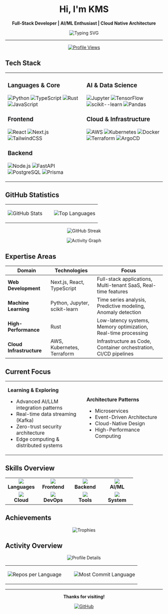 <div align="center">

# Hi, I'm KMS

**Full-Stack Developer | AI/ML Enthusiast | Cloud Native Architecture**

<img src="https://readme-typing-svg.herokuapp.com?font=Fira+Code&pause=1000&color=36BCF7&center=true&vCenter=true&width=500&lines=Full-Stack+Developer;Machine+Learning+Engineer;DevOps+%26+Infrastructure;High-Performance+Systems" alt="Typing SVG" />

---

[![Profile Views](https://komarev.com/ghpvc/?username=XxxKMSxxX&color=blue&style=flat-square)](https://github.com/XxxKMSxxX)

</div>

## Tech Stack

<table>
<tr>
<td valign="top" width="50%">

### Languages & Core
![Python](https://img.shields.io/badge/-Python-3776AB?style=for-the-badge&logo=python&logoColor=white)
![TypeScript](https://img.shields.io/badge/-TypeScript-3178C6?style=for-the-badge&logo=typescript&logoColor=white)
![Rust](https://img.shields.io/badge/-Rust-000000?style=for-the-badge&logo=rust&logoColor=white)
![JavaScript](https://img.shields.io/badge/-JavaScript-F7DF1E?style=for-the-badge&logo=javascript&logoColor=black)

### Frontend
![React](https://img.shields.io/badge/-React-61DAFB?style=for-the-badge&logo=react&logoColor=black)
![Next.js](https://img.shields.io/badge/-Next.js-000000?style=for-the-badge&logo=next.js&logoColor=white)
![TailwindCSS](https://img.shields.io/badge/-TailwindCSS-38B2AC?style=for-the-badge&logo=tailwind-css&logoColor=white)

### Backend
![Node.js](https://img.shields.io/badge/-Node.js-339933?style=for-the-badge&logo=node.js&logoColor=white)
![FastAPI](https://img.shields.io/badge/-FastAPI-009688?style=for-the-badge&logo=fastapi&logoColor=white)
![PostgreSQL](https://img.shields.io/badge/-PostgreSQL-4169E1?style=for-the-badge&logo=postgresql&logoColor=white)
![Prisma](https://img.shields.io/badge/-Prisma-2D3748?style=for-the-badge&logo=prisma&logoColor=white)

</td>
<td valign="top" width="50%">

### AI & Data Science
![Jupyter](https://img.shields.io/badge/-Jupyter-F37626?style=for-the-badge&logo=jupyter&logoColor=white)
![TensorFlow](https://img.shields.io/badge/-TensorFlow-FF6F00?style=for-the-badge&logo=tensorflow&logoColor=white)
![scikit--learn](https://img.shields.io/badge/-scikit--learn-F7931E?style=for-the-badge&logo=scikit-learn&logoColor=white)
![Pandas](https://img.shields.io/badge/-Pandas-150458?style=for-the-badge&logo=pandas&logoColor=white)

### Cloud & Infrastructure
![AWS](https://img.shields.io/badge/-AWS-232F3E?style=for-the-badge&logo=amazon-aws&logoColor=white)
![Kubernetes](https://img.shields.io/badge/-Kubernetes-326CE5?style=for-the-badge&logo=kubernetes&logoColor=white)
![Docker](https://img.shields.io/badge/-Docker-2496ED?style=for-the-badge&logo=docker&logoColor=white)
![Terraform](https://img.shields.io/badge/-Terraform-7B42BC?style=for-the-badge&logo=terraform&logoColor=white)
![ArgoCD](https://img.shields.io/badge/-ArgoCD-EF7B4D?style=for-the-badge&logo=argo&logoColor=white)

</td>
</tr>
</table>

## GitHub Statistics

<div align="center">

<table>
<tr>
<td width="50%">

![GitHub Stats](https://github-readme-stats.vercel.app/api?username=XxxKMSxxX&show_icons=true&theme=tokyonight&hide_border=true&include_all_commits=true&count_private=true)

</td>
<td width="50%">

![Top Languages](https://github-readme-stats.vercel.app/api/top-langs/?username=XxxKMSxxX&layout=compact&theme=tokyonight&hide_border=true&langs_count=8)

</td>
</tr>
</table>

![GitHub Streak](https://github-readme-streak-stats.herokuapp.com/?user=XxxKMSxxX&theme=tokyonight&hide_border=true)

![Activity Graph](https://github-readme-activity-graph.vercel.app/graph?username=XxxKMSxxX&theme=tokyo-night&hide_border=true)

</div>

## Expertise Areas

| Domain | Technologies | Focus |
|--------|-------------|-------|
| **Web Development** | Next.js, React, TypeScript | Full-stack applications, Multi-tenant SaaS, Real-time features |
| **Machine Learning** | Python, Jupyter, scikit-learn | Time series analysis, Predictive modeling, Anomaly detection |
| **High-Performance** | Rust | Low-latency systems, Memory optimization, Real-time processing |
| **Cloud Infrastructure** | AWS, Kubernetes, Terraform | Infrastructure as Code, Container orchestration, CI/CD pipelines |

## Current Focus

<table>
<tr>
<td width="50%">

**Learning & Exploring**
- Advanced AI/LLM integration patterns
- Real-time data streaming (Kafka)
- Zero-trust security architecture
- Edge computing & distributed systems

</td>
<td width="50%">

**Architecture Patterns**
- Microservices
- Event-Driven Architecture
- Cloud-Native Design
- High-Performance Computing

</td>
</tr>
</table>

## Skills Overview

<table>
<tr>
<td width="25%" align="center">
<img src="https://skillicons.dev/icons?i=python,typescript,rust,javascript" /><br>
<b>Languages</b>
</td>
<td width="25%" align="center">
<img src="https://skillicons.dev/icons?i=react,nextjs,tailwind,html" /><br>
<b>Frontend</b>
</td>
<td width="25%" align="center">
<img src="https://skillicons.dev/icons?i=nodejs,fastapi,postgres,prisma" /><br>
<b>Backend</b>
</td>
<td width="25%" align="center">
<img src="https://skillicons.dev/icons?i=tensorflow,pytorch,sklearn,jupyter" /><br>
<b>AI/ML</b>
</td>
</tr>
<tr>
<td width="25%" align="center">
<img src="https://skillicons.dev/icons?i=aws,gcp,azure,cloudflare" /><br>
<b>Cloud</b>
</td>
<td width="25%" align="center">
<img src="https://skillicons.dev/icons?i=kubernetes,docker,terraform,ansible" /><br>
<b>DevOps</b>
</td>
<td width="25%" align="center">
<img src="https://skillicons.dev/icons?i=git,github,gitlab,vscode" /><br>
<b>Tools</b>
</td>
<td width="25%" align="center">
<img src="https://skillicons.dev/icons?i=linux,bash,vim,regex" /><br>
<b>System</b>
</td>
</tr>
</table>

## Achievements

<div align="center">

![Trophies](https://github-profile-trophy.vercel.app/?username=XxxKMSxxX&theme=tokyonight&no-frame=true&row=2&column=6&margin-w=15&margin-h=15)

</div>

## Activity Overview

<div align="center">

![Profile Details](https://github-profile-summary-cards.vercel.app/api/cards/profile-details?username=XxxKMSxxX&theme=tokyonight)

<table>
<tr>
<td width="50%">

![Repos per Language](https://github-profile-summary-cards.vercel.app/api/cards/repos-per-language?username=XxxKMSxxX&theme=tokyonight)

</td>
<td width="50%">

![Most Commit Language](https://github-profile-summary-cards.vercel.app/api/cards/most-commit-language?username=XxxKMSxxX&theme=tokyonight)

</td>
</tr>
</table>

</div>

---

<div align="center">

**Thanks for visiting!**

[![GitHub](https://img.shields.io/badge/-@XxxKMSxxX-181717?style=flat-square&logo=github)](https://github.com/XxxKMSxxX)

</div>

